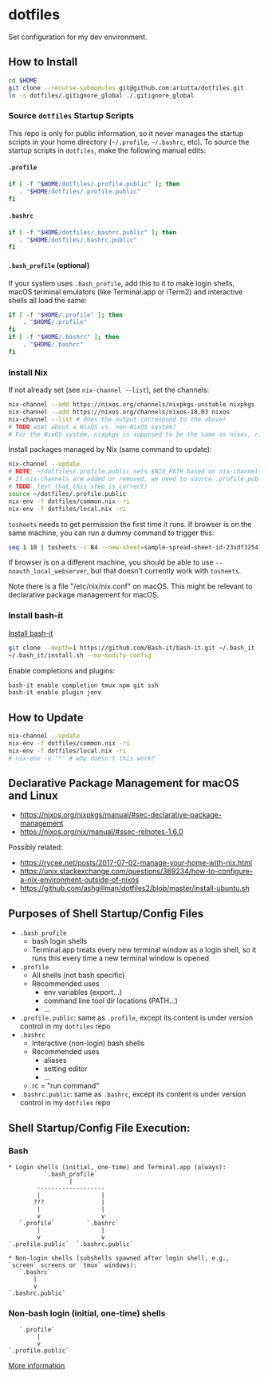 # dotfiles

Set configuration for my dev environment.

## How to Install

```sh
cd $HOME
git clone --recurse-submodules git@github.com:ariutta/dotfiles.git
ln -s dotfiles/.gitignore_global ./.gitignore_global
```

### Source `dotfiles` Startup Scripts

This repo is only for public information, so it never manages the startup scripts in your home directory (`~/.profile`, `~/.bashrc`, etc). To source the startup scripts in `dotfiles`, make the following manual edits:

#### `.profile`

```sh
if [ -f "$HOME/dotfiles/.profile.public" ]; then
   . "$HOME/dotfiles/.profile.public"
fi
```

#### `.bashrc`

```sh
if [ -f "$HOME/dotfiles/.bashrc.public" ]; then
   . "$HOME/dotfiles/.bashrc.public"
fi
```

#### `.bash_profile` (optional)

If your system uses `.bash_profile`, add this to it to make login shells, macOS terminal emulators (like Terminal.app or iTerm2) and interactive shells all load the same:

```sh
if [ -f "$HOME/.profile" ]; then
	. "$HOME/.profile"
fi
if [ -f "$HOME/.bashrc" ]; then
	. "$HOME/.bashrc"
fi
```

### Install Nix

If not already set (see `nix-channel --list`), set the channels:

```sh
nix-channel --add https://nixos.org/channels/nixpkgs-unstable nixpkgs
nix-channel --add https://nixos.org/channels/nixos-18.03 nixos
nix-channel --list # does the output correspond to the above?
# TODO what about a NixOS vs. non-NixOS system?
# For the NixOS system, nixpkgs is supposed to be the same as nixos, right?
```

Install packages managed by Nix (same command to update):

```sh
nix-channel --update
# NOTE: ~/dotfiles/.profile.public sets $NIX_PATH based on nix-channels.
# If nix-channels are added or removed, we need to source .profile.public again.
# TODO: test that this step is correct!
source ~/dotfiles/.profile.public
nix-env -f dotfiles/common.nix -ri
nix-env -f dotfiles/local.nix -ri
```

`tosheets` needs to get permission the first time it runs.
If browser is on the same machine, you can run a dummy command to trigger this:

```sh
seq 1 10 | tosheets -c B4 --new-sheet=sample-spread-sheet-id-23sdf32543fs
```

If browser is on a different machine, you should be able to use `--noauth_local_webserver`, but that doesn't currently work with `tosheets`.

Note there is a file "/etc/nix/nix.conf" on macOS. This might be relevant to declarative package management for macOS.

### Install bash-it

[Install bash-it](https://github.com/Bash-it/bash-it#install)

```sh
git clone --depth=1 https://github.com/Bash-it/bash-it.git ~/.bash_it
~/.bash_it/install.sh --no-modify-config
```

Enable completions and plugins:

```sh
bash-it enable completion tmux npm git ssh
bash-it enable plugin jenv
```

## How to Update

```sh
nix-channel --update
nix-env -f dotfiles/common.nix -ri
nix-env -f dotfiles/local.nix -ri
# nix-env -u '*' # why doesn't this work?
```

## Declarative Package Management for macOS and Linux

* https://nixos.org/nixpkgs/manual/#sec-declarative-package-management
* https://nixos.org/nix/manual/#ssec-relnotes-1.6.0

Possibly related:

* https://rycee.net/posts/2017-07-02-manage-your-home-with-nix.html
* https://unix.stackexchange.com/questions/369234/how-to-configure-a-nix-environment-outside-of-nixos
* https://github.com/ashgillman/dotfiles2/blob/master/install-ubuntu.sh

## Purposes of Shell Startup/Config Files

* `.bash_profile`
  * bash login shells
  * Terminal.app treats every new terminal window as a login shell, so it runs this every time a new terminal window is opened
* `.profile`
  * All shells (not bash specific)
  * Recommended uses
    * env variables (export...)
    * command line tool dir locations (PATH...)
    * …
* `.profile.public`: same as `.profile`, except its content is under version control in my `dotfiles` repo
* `.bashrc`
  * Interactive (non-login) bash shells
  * Recommended uses
    * aliases
    * setting editor
    * …
  * rc = "run command"
* `.bashrc.public`: same as `.bashrc`, except its content is under version control in my `dotfiles` repo

## Shell Startup/Config File Execution:

### Bash

```
* Login shells (initial, one-time) and Terminal.app (always):
          `.bash_profile`
                 |
        -------------------
        |                 |
       ???                |
        |                 |
        v                 v
   `.profile`         `.bashrc`
        |                 |
        v                 v
`.profile.public`  `.bashrc.public`

* Non-login shells (subshells spawned after login shell, e.g., `screen` screens or `tmux` windows):
   `.bashrc`
       |
       v
`.bashrc.public`
```

### Non-bash login (initial, one-time) shells

```
   `.profile`
        |
        v
`.profile.public`
```

[More information](https://serverfault.com/questions/261802/what-are-the-functional-differences-between-profile-bash-profile-and-bashrc)
